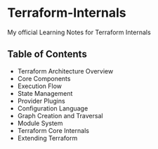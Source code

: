 # Terraform-Internals
My official Learning Notes for Terraform Internals

## Table of Contents
- Terraform Architecture Overview
- Core Components
- Execution Flow
- State Management
- Provider Plugins
- Configuration Language
- Graph Creation and Traversal
- Module System
- Terraform Core Internals
- Extending Terraform
